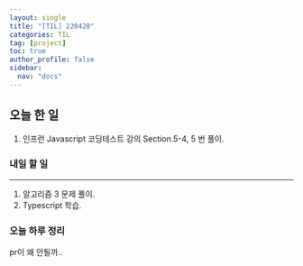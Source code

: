 ```yaml
---
layout: single
title: "[TIL] 220420"
categories: TIL
tag: [project]
toc: true
author_profile: false
sidebar:
  nav: "docs"
---
```


## 오늘 한 일

1. 인프런 Javascript 코딩테스트 강의 Section.5-4, 5 번 풀이.

### 내일 할 일

---

1. 알고리즘 3 문제 풀이.
2. Typescript 학습.

### 오늘 하루 정리

pr이 왜 안될까..
